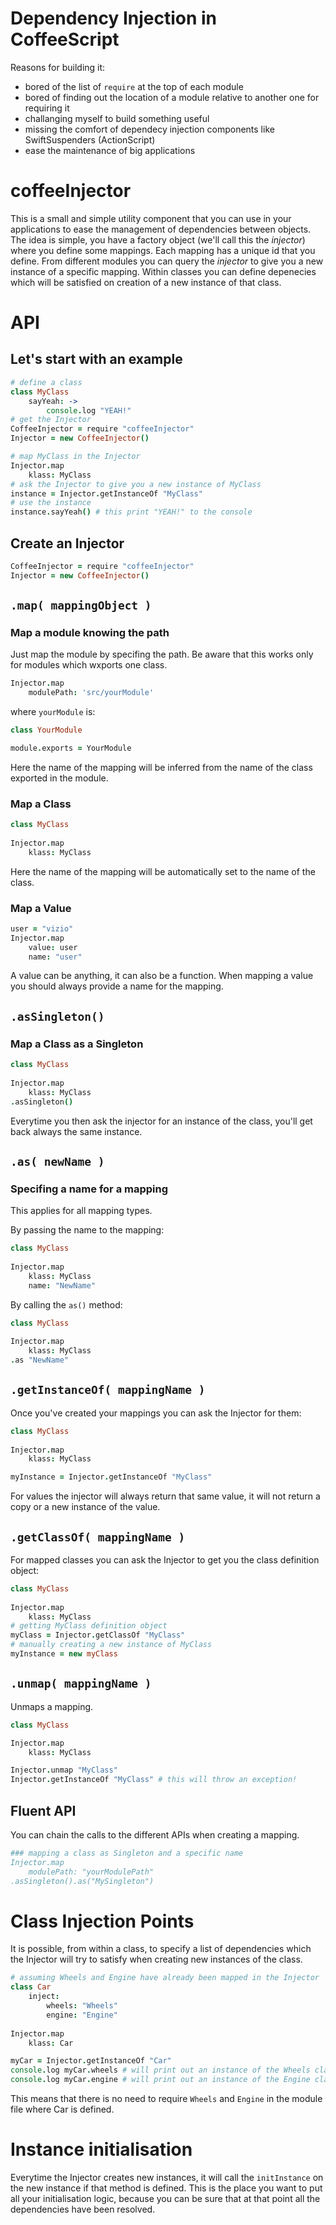 # Dependency Injection in CoffeeScript

Reasons for building it:

 - bored of the list of `require` at the top of each module
 - bored of finding out the location of a module relative to another one for requiring it
 - challanging myself to build something useful
 - missing the comfort of dependecy injection components like SwiftSuspenders (ActionScript)
 - ease the maintenance of big applications

# coffeeInjector

This is a small and simple utility component that you can use in your applications to ease the management of dependencies between objects.
The idea is simple, you have a factory object (we'll call this the *injector*) where you define some mappings.
Each mapping has a unique id that you define.
From different modules you can query the *injector* to give you a new instance of a specific mapping.
Within classes you can define depenecies which will be satisfied on creation of a new instance of that class.

# API
## Let's start with an example
```coffeescript
# define a class
class MyClass
    sayYeah: ->
        console.log "YEAH!"
# get the Injector
CoffeeInjector = require "coffeeInjector"
Injector = new CoffeeInjector()

# map MyClass in the Injector
Injector.map
    klass: MyClass
# ask the Injector to give you a new instance of MyClass
instance = Injector.getInstanceOf "MyClass"
# use the instance
instance.sayYeah() # this print "YEAH!" to the console
```

## Create an Injector
```coffeescript
CoffeeInjector = require "coffeeInjector"
Injector = new CoffeeInjector()
```

## `.map( mappingObject )`
### Map a module knowing the path
Just map the module by specifing the path. Be aware that this works only for modules which wxports one class.
```coffeescript
Injector.map
    modulePath: 'src/yourModule'
```
where `yourModule` is:
```coffeescript
class YourModule

module.exports = YourModule
```
Here the name of the mapping will be inferred from the name of the class exported in the module.

### Map a Class
```coffeescript
class MyClass
    
Injector.map
    klass: MyClass
```
Here the name of the mapping will be automatically set to the name of the class.

### Map a Value
```coffeescript
user = "vizio"
Injector.map
    value: user
    name: "user"
```
A value can be anything, it can also be a function. 
When mapping a value you should always provide a name for the mapping.

## `.asSingleton()`
### Map a Class as a Singleton
```coffeescript
class MyClass
    
Injector.map
    klass: MyClass
.asSingleton()
```
Everytime you then ask the injector for an instance of the class, you'll get back always the same instance.

## `.as( newName )`
### Specifing a name for a mapping
This applies for all mapping types.

By passing the name to the mapping:
```coffeescript
class MyClass
    
Injector.map
    klass: MyClass
    name: "NewName"
```

By calling the `as()` method:
```coffeescript
class MyClass
    
Injector.map
    klass: MyClass
.as "NewName"
```

## `.getInstanceOf( mappingName )`
Once you've created your mappings you can ask the Injector for them:
```coffeescript
class MyClass
    
Injector.map
    klass: MyClass

myInstance = Injector.getInstanceOf "MyClass"
```
For values the injector will always return that same value, it will not return a copy or a new instance of the value.

## `.getClassOf( mappingName )`
For mapped classes you can ask the Injector to get you the class definition object:
```coffeescript
class MyClass
    
Injector.map
    klass: MyClass
# getting MyClass definition object
myClass = Injector.getClassOf "MyClass"
# manually creating a new instance of MyClass
myInstance = new myClass
```

## `.unmap( mappingName )`
Unmaps a mapping.
```coffeescript
class MyClass

Injector.map
    klass: MyClass

Injector.unmap "MyClass"
Injector.getInstanceOf "MyClass" # this will throw an exception!
```

## Fluent API
You can chain the calls to the different APIs when creating a mapping.
```coffeescript
### mapping a class as Singleton and a specific name
Injector.map
    modulePath: "yourModulePath"
.asSingleton().as("MySingleton")
```

# Class Injection Points
It is possible, from within a class, to specify a list of dependencies which the Injector will try to satisfy when creating new instances of the class.

```coffeescript
# assuming Wheels and Engine have already been mapped in the Injector
class Car
    inject:
        wheels: "Wheels"
        engine: "Engine"
        
Injector.map
    klass: Car

myCar = Injector.getInstanceOf "Car"
console.log myCar.wheels # will print out an instance of the Wheels class
console.log myCar.engine # will print out an instance of the Engine class
```
This means that there is no need to require `Wheels` and `Engine` in the module file where Car is defined.

# Instance initialisation
Everytime the Injector creates new instances, it will call the `initInstance` on the new instance if that method is defined.
This is the place you want to put all your initialisation logic, because you can be sure that at that point all the dependencies have been resolved.


